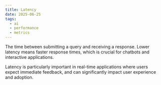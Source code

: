 ```yaml
---
title: Latency
date: 2025-06-25
tags:
  - ai
  - performance
  - metrics
---
```


The time between submitting a query and receiving a response. Lower latency means faster response times, which is crucial for chatbots and interactive applications.

Latency is particularly important in real-time applications where users expect immediate feedback, and can significantly impact user experience and adoption.